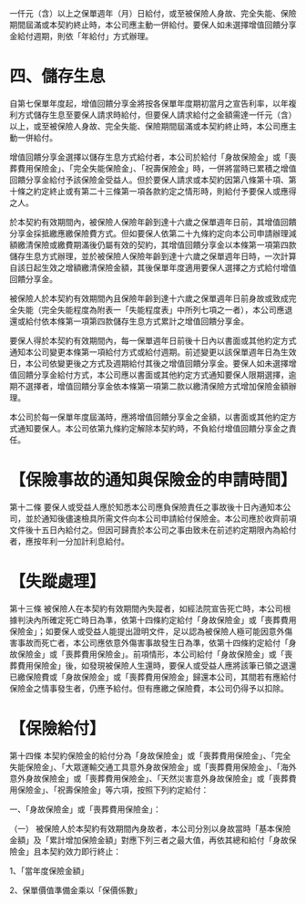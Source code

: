 一仟元（含）以上之保單週年（月）日給付，或至被保險人身故、完全失能、保險期間屆滿或本契約終止時，本公司應主動一併給付。要保人如未選擇增值回饋分享金給付週期，則依「年給付」方式辦理。

# 四、儲存生息

自第七保單年度起，增值回饋分享金將按各保單年度期初當月之宣告利率，以年複利方式儲存生息至要保人請求時給付，但要保人請求給付之金額需達一仟元（含）以上，或至被保險人身故、完全失能、保險期間屆滿或本契約終止時，本公司應主動一併給付。

增值回饋分享金選擇以儲存生息方式給付者，本公司於給付「身故保險金」或「喪葬費用保險金」、「完全失能保險金」、「祝壽保險金」時，一併將當時已累積之增值回饋分享金給付予該保險金受益人。但於要保人請求或本契約因第八條第十項、第十條之約定終止或有第二十三條第一項各款約定之情形時，則給付予要保人或應得之人。

於本契約有效期間內，被保險人保險年齡到達十六歲之保單週年日前，其增值回饋分享金採抵繳應繳保險費方式。但如要保人依第二十九條約定向本公司申請辦理減額繳清保險或繳費期滿後仍屬有效的契約，其增值回饋分享金以本條第一項第四款儲存生息方式辦理，並於被保險人保險年齡到達十六歲之保單週年日時，一次計算自該日起生效之增額繳清保險金額，其後保單年度適用要保人選擇之方式給付增值回饋分享金。

被保險人於本契約有效期間內且保險年齡到達十六歲之保單週年日前身故或致成完全失能（完全失能程度為附表一「失能程度表」中所列七項之一者），本公司應退還或給付依本條第一項第四款儲存生息方式累計之增值回饋分享金。

要保人得於本契約有效期間內，每一保單週年日前後十日內以書面或其他約定方式通知本公司變更本條第一項給付方式或給付週期。前述變更以該保單週年日為生效日，本公司依變更後之方式及週期給付其後之增值回饋分享金。要保人如未選擇增值回饋分享金給付方式，本公司應以書面或其他約定方式通知要保人限期選擇，逾期不選擇者，增值回饋分享金依本條第一項第二款以繳清保險方式增加保險金額辦理。

本公司於每一保單年度屆滿時，應將增值回饋分享金之金額，以書面或其他約定方式通知要保人。本公司依第九條約定解除本契約時，不負給付增值回饋分享金之責任。

# 【保險事故的通知與保險金的申請時間】

第十二條 要保人或受益人應於知悉本公司應負保險責任之事故後十日內通知本公司，並於通知後儘速檢具所需文件向本公司申請給付保險金。本公司應於收齊前項文件後十五日內給付之。但因可歸責於本公司之事由致未在前述約定期限內為給付者，應按年利一分加計利息給付。

# 【失蹤處理】

第十三條 被保險人在本契約有效期間內失蹤者，如經法院宣告死亡時，本公司根據判決內所確定死亡時日為準，依第十四條約定給付「身故保險金」或「喪葬費用保險金」；如要保人或受益人能提出證明文件，足以認為被保險人極可能因意外傷害事故而死亡者，本公司應依意外傷害事故發生日為準，依第十四條約定給付「身故保險金」或「喪葬費用保險金」。前項情形，本公司給付「身故保險金」或「喪葬費用保險金」後，如發現被保險人生還時，要保人或受益人應將該筆已領之退還已繳保險費或「身故保險金」或「喪葬費用保險金」歸還本公司，其間若有應給付保險金之情事發生者，仍應予給付。但有應繳之保險費，本公司仍得予以扣除。

# 【保險給付】

第十四條 本契約保險金的給付分為「身故保險金」或「喪葬費用保險金」、「完全失能保險金」、「大眾運輸交通工具意外身故保險金」或「喪葬費用保險金」、「海外意外身故保險金」或「喪葬費用保險金」、「天然災害意外身故保險金」或「喪葬費用保險金」、「祝壽保險金」等六項，按照下列約定給付：

一、「身故保險金」或「喪葬費用保險金」：

（一） 被保險人於本契約有效期間內身故者，本公司分別以身故當時「基本保險金額」及「累計增加保險金額」對應下列三者之最大值，再依其總和給付「身故保險金」且本契約效力即行終止：

1、「當年度保險金額」

2、保單價值準備金乘以「保價係數」